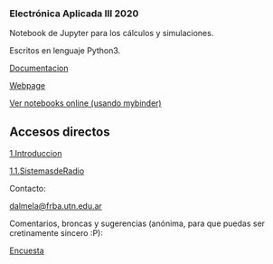 ### Electrónica Aplicada III 2020

Notebook de Jupyter para los cálculos y simulaciones.

Escritos en lenguaje Python3. 

[Documentacion](https://2020.readthedocs.io/es/latest/)

[Webpage](https://eaiii-frba-utn.github.io/2020)

[Ver notebooks online (usando mybinder)](https://mybinder.org/v2/gh/eaiii-frba-utn/2020/master)

## Accesos directos

[1.Introduccion](https://mybinder.org/v2/gh/eaiii-frba-utn/2020/master?filepath=.%2F1_Introduccion)

[1.1.SistemasdeRadio](https://mybinder.org/v2/gh/eaiii-frba-utn/2020/master?filepath=.%2F1_Introduccion%2F1_Sistemas_de_Radio%2F])




Contacto:

dalmela@frba.utn.edu.ar

Comentarios, broncas y sugerencias (anónima, para que puedas ser cretinamente sincero :P):

[Encuesta](https://goo.gl/forms/wfZeEfFV4dqnjATo1)
